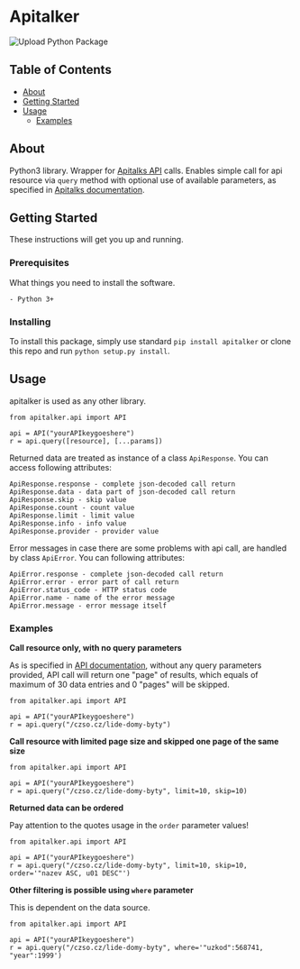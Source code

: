 # Apitalker

![Upload Python Package](https://github.com/bednaJedna/att/workflows/Upload%20Python%20Package/badge.svg)

## Table of Contents

- [About](#about)
- [Getting Started](#getting_started)
- [Usage](#usage)
  - [Examples](#examples)

## About <a name = "about"></a>

Python3 library. Wrapper for [Apitalks API](https://www.api.store/) calls. Enables simple call for api resource via `query` method with optional use of available parameters, as specified in [Apitalks documentation](https://www.api.store/czso.cz/dokumentace#section/Query-parametry).

## Getting Started <a name = "getting_started"></a>

These instructions will get you up and running.

### Prerequisites

What things you need to install the software.

    - Python 3+

### Installing

To install this package, simply use standard `pip install apitalker` or clone this repo and run `python setup.py install`.

## Usage <a name = "usage"></a>

apitalker is used as any other library.

```
from apitalker.api import API

api = API("yourAPIkeygoeshere")
r = api.query([resource], [...params])
```

Returned data are treated as instance of a class `ApiResponse`. You can access following attributes:

```
ApiResponse.response - complete json-decoded call return
ApiResponse.data - data part of json-decoded call return
ApiResponse.skip - skip value
ApiResponse.count - count value
ApiResponse.limit - limit value
ApiResponse.info - info value
ApiResponse.provider - provider value
```

Error messages in case there are some problems with api call, are handled by class `ApiError`. You can following attributes:

```
ApiError.response - complete json-decoded call return
ApiError.error - error part of call return
ApiError.status_code - HTTP status code
ApiError.name - name of the error message
ApiError.message - error message itself
```

### Examples <a name = "examples"></a>

**Call resource only, with no query parameters**

As is specified in [API documentation](https://www.api.store/czso.cz/dokumentace#section/Query-parametry), without any query parameters provided, API call will return one "page" of results, which equals of maximum of 30 data entries and 0 "pages" will be skipped.

```
from apitalker.api import API

api = API("yourAPIkeygoeshere")
r = api.query("/czso.cz/lide-domy-byty")
```

**Call resource with limited page size and skipped one page of the same size**

```
from apitalker.api import API

api = API("yourAPIkeygoeshere")
r = api.query("/czso.cz/lide-domy-byty", limit=10, skip=10)
```

**Returned data can be ordered**

Pay attention to the quotes usage in the `order` parameter values!

```
from apitalker.api import API

api = API("yourAPIkeygoeshere")
r = api.query("/czso.cz/lide-domy-byty", limit=10, skip=10, order='"nazev ASC, u01 DESC"')
```

**Other filtering is possible using `where` parameter**

This is dependent on the data source.

```
from apitalker.api import API

api = API("yourAPIkeygoeshere")
r = api.query("/czso.cz/lide-domy-byty", where='"uzkod":568741, "year":1999')
```
